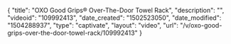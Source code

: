 {
    "title": "OXO Good Grips&reg; Over-The-Door Towel Rack",
    "description": "",
    "videoid": "109992413",
    "date_created": "1502523050",
    "date_modified": "1504288937",
    "type": "captivate",
    "layout": "video",
    "url": "\/v\/oxo-good-grips-over-the-door-towel-rack\/109992413"
}